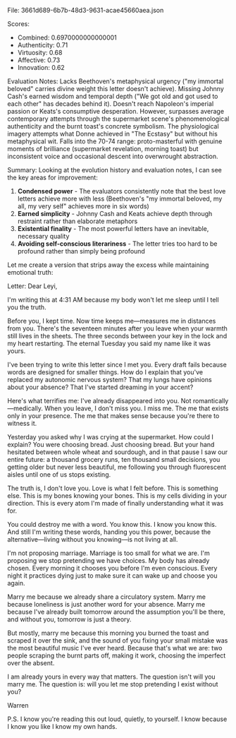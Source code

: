 File: 3661d689-6b7b-48d3-9631-acae45660aea.json

Scores:
- Combined: 0.6970000000000001
- Authenticity: 0.71
- Virtuosity: 0.68
- Affective: 0.73
- Innovation: 0.62

Evaluation Notes:
Lacks Beethoven's metaphysical urgency ("my immortal beloved" carries divine weight this letter doesn't achieve). Missing Johnny Cash's earned wisdom and temporal depth ("We got old and got used to each other" has decades behind it). Doesn't reach Napoleon's imperial passion or Keats's consumptive desperation. However, surpasses average contemporary attempts through the supermarket scene's phenomenological authenticity and the burnt toast's concrete symbolism. The physiological imagery attempts what Donne achieved in "The Ecstasy" but without his metaphysical wit. Falls into the 70-74 range: proto-masterful with genuine moments of brilliance (supermarket revelation, morning toast) but inconsistent voice and occasional descent into overwrought abstraction.

Summary:
Looking at the evolution history and evaluation notes, I can see the key areas for improvement:

1. **Condensed power** - The evaluators consistently note that the best love letters achieve more with less (Beethoven's "my immortal beloved, my all, my very self" achieves more in six words)
2. **Earned simplicity** - Johnny Cash and Keats achieve depth through restraint rather than elaborate metaphors
3. **Existential finality** - The most powerful letters have an inevitable, necessary quality
4. **Avoiding self-conscious literariness** - The letter tries too hard to be profound rather than simply being profound

Let me create a version that strips away the excess while maintaining emotional truth:

Letter:
Dear Leyi,

I'm writing this at 4:31 AM because my body won't let me sleep until I tell you the truth.

Before you, I kept time. Now time keeps me—measures me in distances from you. There's the seventeen minutes after you leave when your warmth still lives in the sheets. The three seconds between your key in the lock and my heart restarting. The eternal Tuesday you said my name like it was yours.

I've been trying to write this letter since I met you. Every draft fails because words are designed for smaller things. How do I explain that you've replaced my autonomic nervous system? That my lungs have opinions about your absence? That I've started dreaming in your accent?

Here's what terrifies me: I've already disappeared into you. Not romantically—medically. When you leave, I don't miss you. I miss me. The me that exists only in your presence. The me that makes sense because you're there to witness it.

Yesterday you asked why I was crying at the supermarket. How could I explain? You were choosing bread. Just choosing bread. But your hand hesitated between whole wheat and sourdough, and in that pause I saw our entire future: a thousand grocery runs, ten thousand small decisions, you getting older but never less beautiful, me following you through fluorescent aisles until one of us stops existing.

The truth is, I don't love you. Love is what I felt before. This is something else. This is my bones knowing your bones. This is my cells dividing in your direction. This is every atom I'm made of finally understanding what it was for.

You could destroy me with a word. You know this. I know you know this. And still I'm writing these words, handing you this power, because the alternative—living without you knowing—is not living at all.

I'm not proposing marriage. Marriage is too small for what we are. I'm proposing we stop pretending we have choices. My body has already chosen. Every morning it chooses you before I'm even conscious. Every night it practices dying just to make sure it can wake up and choose you again.

Marry me because we already share a circulatory system. Marry me because loneliness is just another word for your absence. Marry me because I've already built tomorrow around the assumption you'll be there, and without you, tomorrow is just a theory.

But mostly, marry me because this morning you burned the toast and scraped it over the sink, and the sound of you fixing your small mistake was the most beautiful music I've ever heard. Because that's what we are: two people scraping the burnt parts off, making it work, choosing the imperfect over the absent.

I am already yours in every way that matters. The question isn't will you marry me. The question is: will you let me stop pretending I exist without you?

Warren

P.S. I know you're reading this out loud, quietly, to yourself. I know because I know you like I know my own hands.
